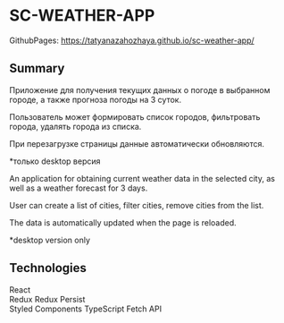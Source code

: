 # SC-WEATHER-APP

GithubPages: https://tatyanazahozhaya.github.io/sc-weather-app/

## Summary

Приложение для получения текущих данных о погоде в выбранном городе, а также прогноза погоды на 3 суток.

Пользователь может формировать список городов, фильтровать города, удалять города из списка.

При перезагрузке страницы данные автоматически обновляются.

*только desktop версия


An application for obtaining current weather data in the selected city, as well as a weather forecast for 3 days.

User can create a list of cities, filter cities, remove cities from the list.

The data is automatically updated when the page is reloaded.

*desktop version only

## Technologies

React                                                                   
Redux
Redux Persist                                       
Styled Components
TypeScript
Fetch API
